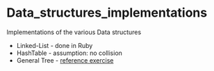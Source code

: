 # Data_structures_implementations
Implementations of the various Data structures
- Linked-List - done in Ruby
- HashTable - assumption: no collision
- General Tree - [reference exercise](https://github.com/codebasics/data-structures-algorithms-python/blob/master/data_structures/7_Tree/7_tree_exercise.md)